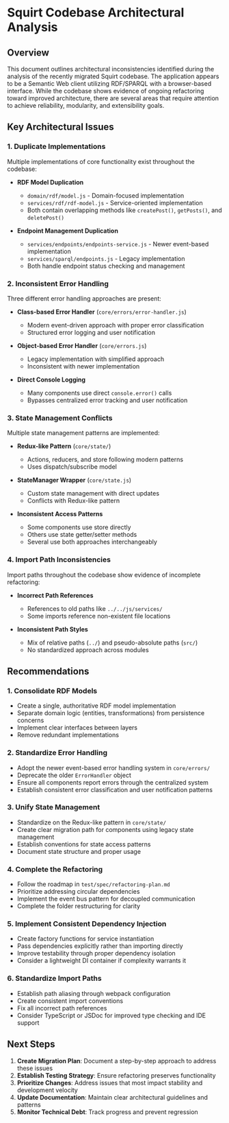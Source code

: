 # Squirt Codebase Architectural Analysis

## Overview

This document outlines architectural inconsistencies identified during the analysis of the recently migrated Squirt codebase. The application appears to be a Semantic Web client utilizing RDF/SPARQL with a browser-based interface. While the codebase shows evidence of ongoing refactoring toward improved architecture, there are several areas that require attention to achieve reliability, modularity, and extensibility goals.

## Key Architectural Issues

### 1. Duplicate Implementations

Multiple implementations of core functionality exist throughout the codebase:

- **RDF Model Duplication**
  - `domain/rdf/model.js` - Domain-focused implementation
  - `services/rdf/rdf-model.js` - Service-oriented implementation
  - Both contain overlapping methods like `createPost()`, `getPosts()`, and `deletePost()`

- **Endpoint Management Duplication**
  - `services/endpoints/endpoints-service.js` - Newer event-based implementation
  - `services/sparql/endpoints.js` - Legacy implementation
  - Both handle endpoint status checking and management

### 2. Inconsistent Error Handling

Three different error handling approaches are present:

- **Class-based Error Handler** (`core/errors/error-handler.js`)
  - Modern event-driven approach with proper error classification
  - Structured error logging and user notification

- **Object-based Error Handler** (`core/errors.js`)
  - Legacy implementation with simplified approach
  - Inconsistent with newer implementation

- **Direct Console Logging**
  - Many components use direct `console.error()` calls
  - Bypasses centralized error tracking and user notification

### 3. State Management Conflicts

Multiple state management patterns are implemented:

- **Redux-like Pattern** (`core/state/`)
  - Actions, reducers, and store following modern patterns
  - Uses dispatch/subscribe model

- **StateManager Wrapper** (`core/state.js`)
  - Custom state management with direct updates
  - Conflicts with Redux-like pattern

- **Inconsistent Access Patterns**
  - Some components use store directly
  - Others use state getter/setter methods
  - Several use both approaches interchangeably

### 4. Import Path Inconsistencies

Import paths throughout the codebase show evidence of incomplete refactoring:

- **Incorrect Path References**
  - References to old paths like `../../js/services/`
  - Some imports reference non-existent file locations

- **Inconsistent Path Styles**
  - Mix of relative paths (`../`) and pseudo-absolute paths (`src/`)
  - No standardized approach across modules

## Recommendations

### 1. Consolidate RDF Models

- Create a single, authoritative RDF model implementation
- Separate domain logic (entities, transformations) from persistence concerns
- Implement clear interfaces between layers
- Remove redundant implementations

### 2. Standardize Error Handling

- Adopt the newer event-based error handling system in `core/errors/`
- Deprecate the older `ErrorHandler` object
- Ensure all components report errors through the centralized system
- Establish consistent error classification and user notification patterns

### 3. Unify State Management

- Standardize on the Redux-like pattern in `core/state/`
- Create clear migration path for components using legacy state management
- Establish conventions for state access patterns
- Document state structure and proper usage

### 4. Complete the Refactoring

- Follow the roadmap in `test/spec/refactoring-plan.md`
- Prioritize addressing circular dependencies
- Implement the event bus pattern for decoupled communication
- Complete the folder restructuring for clarity

### 5. Implement Consistent Dependency Injection

- Create factory functions for service instantiation
- Pass dependencies explicitly rather than importing directly
- Improve testability through proper dependency isolation
- Consider a lightweight DI container if complexity warrants it

### 6. Standardize Import Paths

- Establish path aliasing through webpack configuration
- Create consistent import conventions
- Fix all incorrect path references
- Consider TypeScript or JSDoc for improved type checking and IDE support

## Next Steps

1. **Create Migration Plan**: Document a step-by-step approach to address these issues
2. **Establish Testing Strategy**: Ensure refactoring preserves functionality
3. **Prioritize Changes**: Address issues that most impact stability and development velocity
4. **Update Documentation**: Maintain clear architectural guidelines and patterns
5. **Monitor Technical Debt**: Track progress and prevent regression